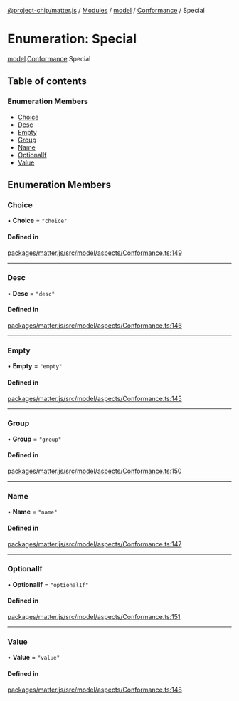 [@project-chip/matter.js](../README.md) / [Modules](../modules.md) / [model](../modules/model.md) / [Conformance](../modules/model.Conformance.md) / Special

# Enumeration: Special

[model](../modules/model.md).[Conformance](../modules/model.Conformance.md).Special

## Table of contents

### Enumeration Members

- [Choice](model.Conformance.Special.md#choice)
- [Desc](model.Conformance.Special.md#desc)
- [Empty](model.Conformance.Special.md#empty)
- [Group](model.Conformance.Special.md#group)
- [Name](model.Conformance.Special.md#name)
- [OptionalIf](model.Conformance.Special.md#optionalif)
- [Value](model.Conformance.Special.md#value)

## Enumeration Members

### Choice

• **Choice** = ``"choice"``

#### Defined in

[packages/matter.js/src/model/aspects/Conformance.ts:149](https://github.com/project-chip/matter.js/blob/ac2c2688/packages/matter.js/src/model/aspects/Conformance.ts#L149)

___

### Desc

• **Desc** = ``"desc"``

#### Defined in

[packages/matter.js/src/model/aspects/Conformance.ts:146](https://github.com/project-chip/matter.js/blob/ac2c2688/packages/matter.js/src/model/aspects/Conformance.ts#L146)

___

### Empty

• **Empty** = ``"empty"``

#### Defined in

[packages/matter.js/src/model/aspects/Conformance.ts:145](https://github.com/project-chip/matter.js/blob/ac2c2688/packages/matter.js/src/model/aspects/Conformance.ts#L145)

___

### Group

• **Group** = ``"group"``

#### Defined in

[packages/matter.js/src/model/aspects/Conformance.ts:150](https://github.com/project-chip/matter.js/blob/ac2c2688/packages/matter.js/src/model/aspects/Conformance.ts#L150)

___

### Name

• **Name** = ``"name"``

#### Defined in

[packages/matter.js/src/model/aspects/Conformance.ts:147](https://github.com/project-chip/matter.js/blob/ac2c2688/packages/matter.js/src/model/aspects/Conformance.ts#L147)

___

### OptionalIf

• **OptionalIf** = ``"optionalIf"``

#### Defined in

[packages/matter.js/src/model/aspects/Conformance.ts:151](https://github.com/project-chip/matter.js/blob/ac2c2688/packages/matter.js/src/model/aspects/Conformance.ts#L151)

___

### Value

• **Value** = ``"value"``

#### Defined in

[packages/matter.js/src/model/aspects/Conformance.ts:148](https://github.com/project-chip/matter.js/blob/ac2c2688/packages/matter.js/src/model/aspects/Conformance.ts#L148)
